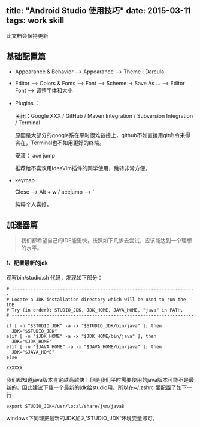 title: "Android Studio 使用技巧"
date: 2015-03-11
tags: work skill
---
此文档会保持更新

## 基础配置篇

* Appearance & Behavior --> Appearance --> Theme : Darcula

* Editor --> Colors & Fonts --> Font --> Scheme -> Save As ... --> Editor Font --> 调整字体和大小

<!-- more -->

* Plugins ： 

    关闭：Google XXX / GitHub / Maven Integration / Subversion Integration / Terminal 
	
	原因是大部分的google系在平时很难链接上，github不如直接用git命令来得实在，Terminal也不如用更好的终端。

    安装： ace jump

    推荐给不喜欢用IdeaVim插件的同学使用，跳转非常方便。

* keymap :

    Close --> Alt + w / acejump --> `

	纯粹个人喜好。

## 加速器篇

> 我们都希望自己的IDE能更快，按照如下几步去尝试，应该能达到一个理想的水平。

#### 1、配置最新的jdk

观察bin/studio.sh 代码，发现如下部分：

````
# ---------------------------------------------------------------------# Locate a JDK installation directory which will be used to run the IDE.# Try (in order): STUDIO_JDK, JDK_HOME, JAVA_HOME, "java" in PATH.# ---------------------------------------------------------------------if [ -n "$STUDIO_JDK" -a -x "$STUDIO_JDK/bin/java" ]; then  JDK="$STUDIO_JDK"elif [ -n "$JDK_HOME" -a -x "$JDK_HOME/bin/java" ]; then  JDK="$JDK_HOME"elif [ -n "$JAVA_HOME" -a -x "$JAVA_HOME/bin/java" ]; then  JDK="$JAVA_HOME"else
XXXXXX
````

我们都知道java版本肯定越高越快！但是我们平时需要使用的java版本可能不是最新的。因此建议下载一个最新的jdk给studio用。所以在~/.zshrc 里配置了如下一行

    export STUDIO_JDK=/usr/local/share/jvm/java8

windows下同理把最新的JDK加入'STUDIO_JDK'环境变量即可。